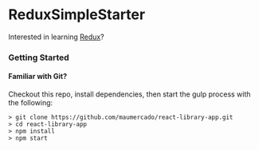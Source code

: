 # ReduxSimpleStarter

Interested in learning [Redux](https://www.udemy.com/react-redux/)?

### Getting Started

#### Familiar with Git?
Checkout this repo, install dependencies, then start the gulp process with the following:

```
> git clone https://github.com/maumercado/react-library-app.git
> cd react-library-app
> npm install
> npm start
```
